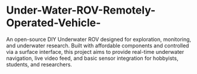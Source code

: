 # Under-Water-ROV-Remotely-Operated-Vehicle-
An open-source DIY Underwater ROV designed for exploration, monitoring, and underwater research. Built with affordable components and controlled via a surface interface, this project aims to provide real-time underwater navigation, live video feed, and basic sensor integration for hobbyists, students, and researchers.
